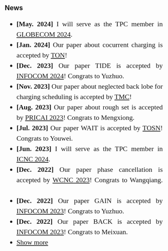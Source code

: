 <h1 id="🔥 news"></h1>

<h2 style="margin: 60px 0px 10px;">News</h2>

<div style="font: 22px/1.5 Crimson Pro, serif; text-align:justify">
<ul>

<li><strong>[May. 2024]</strong> I will serve as the TPC member in <a href="https://globecom2024.ieee-globecom.org/">GLOBECOM 2024</a>.</li>
<li><strong>[Jan. 2024]</strong> Our paper about cocurrent charging is accepted by <a href=" ">TON</a >! </li>
<li><strong>[Dec. 2023]</strong> Our paper TIDE is accepted by  <a href="https://infocom2024.ieee-infocom.org/">INFOCOM 2024</a >! Congrats to Yuzhuo. 🎉 </li>
<li><strong>[Nov. 2023]</strong> Our paper about neglected back lobe for charging scheduling is accepted by <a href="https://ieeexplore.ieee.org/xpl/RecentIssue.jsp?punumber=7755">TMC</a >!</li>
<li><strong>[Aug. 2023]</strong> Our paper about rough set is accepted by <a href="https://www.pricai.org/2023/">PRICAI 2023</a >! Congrats to Mengxiong. 🎉</li>
<li><strong>[Jul. 2023]</strong> Our paper WAIT is accepted by <a href="https://dl.acm.org/journal/tosn">TOSN</a >! Congrats to Youwei. 🎉</li>
<li><strong>[Jun. 2023]</strong>  I will serve as the TPC member in <a href="http://www.conf-icnc.org/2024/">ICNC 2024</a>.</li>
<li><strong>[Dec. 2022]</strong> Our paper phase cancellation is accepted by <a href="https://wcnc2023.ieee-wcnc.org/">WCNC 2023</a >! Congrats to Wangqiang. 🎉</li>
<li><strong>[Dec. 2022]</strong> Our paper GAIN is accepted by <a href="https://infocom2023.ieee-infocom.org/">INFOCOM 2023</a >! Congrats to Yuzhuo. 🎉</li>
<li><strong>[Dec. 2022]</strong> Our paper BACK is accepted by <a href="https://infocom2023.ieee-infocom.org/">INFOCOM 2023</a >! Congrats to Meixuan. 🎉</li>

  
<li> <a href="javascript:toggle_vis('newsmore')">Show more</a> </li>


<div id="newsmore" style="display:none"> 
<li><strong>[Nov. 2022]</strong> Hello! 🤪🤪🤪This page is online.🎉🎉🎉</li>
</div>

</ul>
</div>